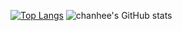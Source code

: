 [![Top Langs](https://github-readme-stats.vercel.app/api/top-langs/?username=2-chanhee&layout=compact)](https://github.com/2-chanhee/github-readme-stats)
![chanhee's GitHub stats](https://github-readme-stats.vercel.app/api?username=2-chanhee&show_icons=true&theme=radical)
